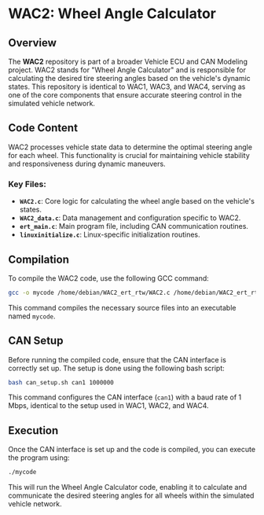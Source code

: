# WAC2: Wheel Angle Calculator

## Overview

The **WAC2** repository is part of a broader Vehicle ECU and CAN Modeling project. WAC2 stands for "Wheel Angle Calculator" and is responsible for calculating the desired tire steering angles based on the vehicle's dynamic states. This repository is identical to WAC1, WAC3, and WAC4, serving as one of the core components that ensure accurate steering control in the simulated vehicle network.

## Code Content

WAC2 processes vehicle state data to determine the optimal steering angle for each wheel. This functionality is crucial for maintaining vehicle stability and responsiveness during dynamic maneuvers.

### Key Files:

- **`WAC2.c`**: Core logic for calculating the wheel angle based on the vehicle's states.
- **`WAC2_data.c`**: Data management and configuration specific to WAC2.
- **`ert_main.c`**: Main program file, including CAN communication routines.
- **`linuxinitialize.c`**: Linux-specific initialization routines.

## Compilation

To compile the WAC2 code, use the following GCC command:

```bash
gcc -o mycode /home/debian/WAC2_ert_rtw/WAC2.c /home/debian/WAC2_ert_rtw/WAC2_data.c /home/debian/WAC2_ert_rtw/ert_main.c /home/debian/WAC2_ert_rtw/linuxinitialize.c -I/home/debian/WAC2_ert_rtw -lm -lpthread
```
This command compiles the necessary source files into an executable named `mycode`.

## CAN Setup
Before running the compiled code, ensure that the CAN interface is correctly set up. The setup is done using the following bash script:

```bash
bash can_setup.sh can1 1000000
```
This command configures the CAN interface (`can1`) with a baud rate of 1 Mbps, identical to the setup used in WAC1, WAC2, and WAC4.

## Execution
Once the CAN interface is set up and the code is compiled, you can execute the program using:

```bash
./mycode
```
This will run the Wheel Angle Calculator code, enabling it to calculate and communicate the desired steering angles for all wheels within the simulated vehicle network.
